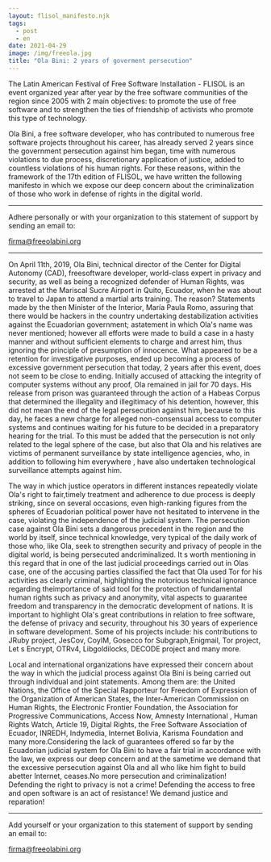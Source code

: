 ```yaml
---
layout: flisol_manifesto.njk
tags:
  - post
  - en
date: 2021-04-29
image: /img/freeola.jpg
title: "Ola Bini: 2 years of goverment persecution"
---
```


The Latin American Festival of Free Software Installation - FLISOL is an event organized year after year by the free software communities of the region since 2005 with 2 main objectives: to promote the use of free software and to strengthen the ties of friendship of activists who promote this type of technology.

Ola Bini, a free software developer, who has contributed to numerous free software projects throughout his career, has already served 2 years since the government persecution against him began, time with numerous violations to due process, discretionary application of justice, added to countless violations of his human rights. For these reasons, within the framework of the 17th edition of FLISOL, we have written the following manifesto in which we expose our deep concern about the criminalization of those who work in defense of rights in the digital world.

<hr />

<div class="text-center lg:px-20">
  <p>Adhere personally or with your organization to this statement of support by sending an email to:</p>
  <a class="text-lg lg:text-2xl" href="mailto:firma@freeolabini.org">
    firma@freeolabini.org
  </a>
</div>

<hr />

On April 11th, 2019, Ola Bini, technical director of the Center for Digital Autonomy (CAD), freesoftware developer, world-class expert in privacy and security, as well as being a recognized defender of Human Rights, was arrested at the Mariscal Sucre Airport in Quito, Ecuador, when he was about to travel to Japan to attend a martial arts training. The reason? Statements made by the then Minister of the Interior, María Paula Romo, assuring that there would be hackers in the country undertaking destabilization activities against the Ecuadorian government; astatement in which Ola's name was never mentioned; however all efforts were made to build a case in a hasty manner and without sufficient elements to charge and arrest him, thus ignoring the principle of presumption of innocence. What appeared to be a retention for investigative purposes, ended up becoming a process of excessive government persecution that today, 2 years after this event, does not seem to be close to ending. Initially accused of attacking the integrity of computer systems without any proof, Ola remained in jail for 70 days. His release from prison was guaranteed through the action of a Habeas Corpus that determined the illegality and illegitimacy of his detention, however, this did not mean the end of the legal persecution against him, because to this day, he faces a new charge for alleged non-consensual access to computer systems and continues waiting for his future to be decided in a preparatory hearing for the trial. To this must be added that the persecution is not only related to the legal sphere of the case, but also that Ola and his relatives are victims of permanent surveillance by state intelligence agencies, who, in addition to following him everywhere , have also undertaken technological surveillance attempts against him.

The way in which justice operators in different instances repeatedly violate Ola's right to fair,timely treatment and adherence to due process is deeply striking, since on several occasions, even high-ranking figures from the spheres of Ecuadorian political power have not hesitated to intervene in the case, violating the independence of the judicial system. The persecution case against Ola Bini sets a dangerous precedent in the region and the world by itself, since technical knowledge, very typical of the daily work of those who, like Ola, seek to strengthen security and privacy of people in the digital world, is being persecuted andcriminalized. It s worth mentioning in this regard that in one of the last judicial proceedings carried out in Olas case, one of the accusing parties classified the fact that Ola used Tor for his activities as clearly criminal, highlighting the notorious technical ignorance regarding theimportance of said tool for the protection of fundamental human rights such as privacy and anonymity, vital aspects to guarantee freedom and transparency in the democratic development of nations. It is important to highlight Ola's great contributions in relation to free software, the defense of privacy and security, throughout his 30 years of experience in software development. Some of his projects include: his contributions to JRuby project, JesCov, CoyIM, Gosecco for Subgraph,Enigmail, Tor project, Let s Encrypt, OTRv4, Libgoldilocks, DECODE project and many more.

Local and international organizations have expressed their concern about the way in which the judicial process against Ola Bini is being carried out through individual and joint statements. Among them are: the United Nations, the Office of the Special Rapporteur for Freedom of Expression of the Organization of American States, the Inter-American Commission on Human Rights, the Electronic Frontier Foundation, the Association for Progressive Communications, Access Now, Amnesty International , Human Rights Watch, Article 19, Digital Rights, the Free Software Association of Ecuador, INREDH, Indymedia, Internet Bolivia, Karisma Foundation and many more.Considering the lack of guarantees offered so far by the Ecuadorian judicial system for Ola Bini to have a fair trial in accordance with the law, we express our deep concern and at the sametime we demand that the excessive persecution against Ola and all who like him fight to build abetter Internet, ceases.No more persecution and criminalization! Defending the right to privacy is not a crime! Defending the access to free and open software is an act of resistance! We demand justice and reparation!

<hr />

Add yourself or your organization to this statement of support by sending an email to:

<div class="text-center">
  <a class="text-lg lg:text-2xl" href="mailto:firma@freeolabini.org">
    firma@freeolabini.org
  </a>
</div>
